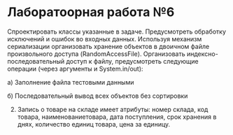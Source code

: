# Лаборатоорная работа №6
Спроектировать   классы   указанные   в   задаче.   Предусмотреть   обработку   исключений   и ошибок   во   входных   данных.   Используя   механизм   сериализации   организовать   хранение объектов   в   двоичном   файле   произвольного   доступа   (RandomAccessFile).   Организовать индексно-последовательный   доступ   к   файлу,   предусмотреть   следующие   операции   (через аргументы и System.in/out):

а) Заполнение файла тестовыми данными
 
б) Последовательный вывод всех объектов без сортировки 

2. Запись о товаре на складе имеет атрибуты:  номер склада, код товара, наименованиетовара, дата поступления, срок хранения в днях, количество единиц товара, цена за единицу.
